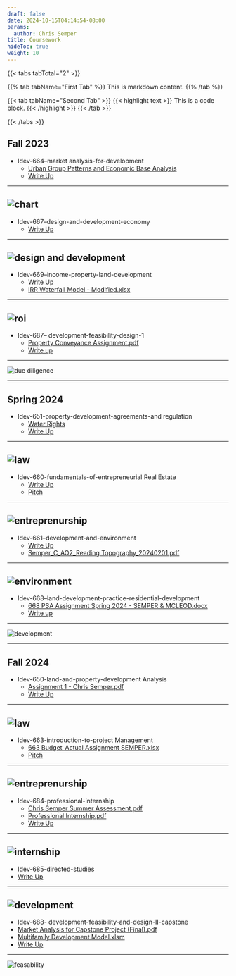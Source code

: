 ```yaml
---
draft: false
date: 2024-10-15T04:14:54-08:00
params:
  author: Chris Semper 
title: Coursework 
hideToc: true
weight: 10
---
```



{{< tabs tabTotal="2" >}}

{{% tab tabName="First Tab" %}}
This is markdown content.
{{% /tab %}}

{{< tab tabName="Second Tab" >}}
{{< highlight text >}}
This is a code block.
{{< /highlight >}}
{{< /tab >}}

{{< /tabs >}}

## Fall 2023

- ldev-664–market analysis-for-development
  - [Urban Group Patterns and Economic Base Analysis](https://killakam3084.github.io/semper/assets/2-dropdowns/academics/3-coursework/fall-2023/ldev-664–market%20analysis-for-development/Urban%20Growth%20Patterns%20and%20Economic%20Base%20Analysis.pdf)
  - [Write Up](https://killakam3084.github.io/semper/assets/2-dropdowns/academics/3-coursework/fall-2023/ldev-664–market%20analysis-for-development/Write-Up.docx)
---
![chart](https://killakam3084.github.io/semper/assets/2-dropdowns/academics/3-coursework/fall-2023/ldev-664–market%20analysis-for-development/photo.jpg)
---
- ldev-667–design-and-development-economy
  - [Write Up](https://killakam3084.github.io/semper/assets/2-dropdowns/academics/3-coursework/fall-2023/ldev-667–design-and-development-economy/Write-Up.docx)
---
![design and development](https://killakam3084.github.io/semper/assets/2-dropdowns/academics/3-coursework/fall-2023/ldev-667–design-and-development-economy/photo.jpg)
---
- ldev-669–income-property-land-development
  - [Write Up](https://killakam3084.github.io/semper/assets/2-dropdowns/academics/3-coursework/fall-2023/ldev-669–income-property-land-development/Write-Up.docx)
  - [IRR Waterfall Model - Modified.xlsx](https://killakam3084.github.io/semper/assets/2-dropdowns/academics/3-coursework/fall-2023/ldev-669–income-property-land-development/IRR%20Waterfall%20Model%20-%20Modified.xlsx)
---
![roi](https://killakam3084.github.io/semper/assets/2-dropdowns/academics/3-coursework/fall-2023/ldev-669–income-property-land-development/photo.webp)
---
- ldev-687– development-feasibility-design-1
  - [Property Conveyance Assignment.pdf](https://killakam3084.github.io/semper/assets/2-dropdowns/academics/3-coursework/fall-2023/ldev-687–%20development-feasibility-design-I/Property%20Conveyance%20Assignment.pdf)
  - [Write up](https://killakam3084.github.io/semper/assets/2-dropdowns/academics/3-coursework/fall-2023/ldev-687–%20development-feasibility-design-I/Write-Up.docx)
---
  ![due diligence](https://killakam3084.github.io/semper/assets/2-dropdowns/academics/3-coursework/fall-2023/ldev-687–%20development-feasibility-design-I/photo.jpg)

---

## Spring 2024

- ldev-651-property-development-agreements-and regulation 
  - [Water Rights](https://killakam3084.github.io/semper/assets/2-dropdowns/academics/3-coursework/spring-2024/ldev-651-property-development-agreements-and%20regulation/water-rights.pdf)
  - [Write Up](https://killakam3084.github.io/semper/assets/2-dropdowns/academics/3-coursework/spring-2024/ldev-651-property-development-agreements-and%20regulation/Write-Up.docx)
---
![law](https://killakam3084.github.io/semper/assets/2-dropdowns/academics/3-coursework/spring-2024/ldev-651-property-development-agreements-and%20regulation/real-estate-law.jpg)
---
- ldev-660-fundamentals-of-entrepreneurial Real Estate 
  - [Write Up](https://killakam3084.github.io/semper/assets/2-dropdowns/academics/3-coursework/spring-2024/ldev-660-fundamentals-of-entrepreneurial%20Real%20Estate/Write-Up.docx)
  - [Pitch](https://killakam3084.github.io/semper/assets/2-dropdowns/academics/3-coursework/spring-2024/ldev-660-fundamentals-of-entrepreneurial%20Real%20Estate/full-pitch-a.pdf)
---
![entreprenurship](https://killakam3084.github.io/semper/assets/2-dropdowns/academics/3-coursework/spring-2024/ldev-660-fundamentals-of-entrepreneurial%20Real%20Estate/real-estate-entreprenurship.png)
---
- ldev-661–development-and-environment 
  - [Write Up](https://killakam3084.github.io/semper/assets/2-dropdowns/academics/3-coursework/spring-2024/ldev-661–development-and-environment/Write-Up.docx)
  - [Semper_C_AO2_Reading Topography_20240201.pdf](https://killakam3084.github.io/semper/assets/2-dropdowns/academics/3-coursework/spring-2024/ldev-661–development-and-environment/Semper_C_AO2_Reading%20Topography_20240201.pdf)
---
![environment](https://killakam3084.github.io/semper/assets/2-dropdowns/academics/3-coursework/spring-2024/ldev-661–development-and-environment/photo.jpg)
---
- ldev-668–land-development-practice-residential-development 
  - [668 PSA Assignment Spring 2024 - SEMPER & MCLEOD.docx](https://killakam3084.github.io/semper/assets/2-dropdowns/academics/3-coursework/spring-2024/ldev-668–land-development-practice-residential-development/668%20PSA%20Assignment%20Spring%202024%20-%20SEMPER%20%26%20MCLEOD.docx)
  - [Write up](https://killakam3084.github.io/semper/assets/2-dropdowns/academics/3-coursework/spring-2024/ldev-668–land-development-practice-residential-development/Write-Up.docx)
---
  ![development](https://killakam3084.github.io/semper/assets/2-dropdowns/academics/3-coursework/spring-2024/ldev-668–land-development-practice-residential-development/photo.jpg)

---

## Fall 2024

- ldev-650-land-and-property-development Analysis 
  - [Assignment 1 - Chris Semper.pdf](https://killakam3084.github.io/semper/assets/2-dropdowns/academics/3-coursework/fall-2024/ldev-650-land-and-property-development%20Analysis/Assignment%201%20-%20Chris%20Semper.pdf)
  - [Write Up](https://killakam3084.github.io/semper/assets/2-dropdowns/academics/3-coursework/fall-2024/ldev-650-land-and-property-development%20Analysis/Write-Up.docx)
---
![law](https://killakam3084.github.io/semper/assets/2-dropdowns/academics/3-coursework/fall-2024/ldev-650-land-and-property-development%20Analysis/photo.png)
---
- ldev-663-introduction-to-project Management 
  - [663 Budget_Actual Assignment SEMPER.xlsx](https://killakam3084.github.io/semper/assets/2-dropdowns/academics/3-coursework/fall-2024/ldev-663-introduction-to-project%20Management/663%20Budget_Actual%20Assignment%20SEMPER.xlsx)
  - [Pitch](https://killakam3084.github.io/semper/assets/2-dropdowns/academics/3-coursework/fall-2024/ldev-663-introduction-to-project%20Management/Write-Up.docx)
---
![entreprenurship](https://killakam3084.github.io/semper/assets/2-dropdowns/academics/3-coursework/fall-2024/ldev-663-introduction-to-project%20Management/photo.jpg)
---
- ldev-684-professional-internship 
  - [Chris Semper Summer Assessment.pdf](https://killakam3084.github.io/semper/assets/2-dropdowns/academics/3-coursework/fall-2024/ldev-684-professional-nternship/Chris%20Semper%20Summer%20Assessment.pdf)
  - [Professional Internship.pdf](https://killakam3084.github.io/semper/assets/2-dropdowns/academics/3-coursework/fall-2024/ldev-684-professional-nternship/Professional%20Internship.pdf)
  - [Write Up](https://killakam3084.github.io/semper/assets/2-dropdowns/academics/3-coursework/fall-2024/ldev-684-professional-nternship/Write-Up.docx)
---
![internship](https://killakam3084.github.io/semper/assets/2-dropdowns/academics/3-coursework/fall-2024/ldev-684-professional-nternship/photo.jpg)
---
-  ldev-685-directed-studies
  - [Write Up](https://killakam3084.github.io/semper/assets/2-dropdowns/academics/3-coursework/fall-2024/ldev-685-%20directed-studies/Write-Up.docx)
---
  ![development](https://killakam3084.github.io/semper/assets/2-dropdowns/academics/3-coursework/fall-2024/ldev-685-%20directed-studies/photo.png)
---
-  ldev-688- development-feasibility-and-design-II-capstone 
  - [Market Analysis for Capstone Project (Final).pdf](https://killakam3084.github.io/semper/assets/2-dropdowns/academics/3-coursework/fall-2024/ldev-688-%20development-feasibility-and-design-II-capstone/Market%20Analysis%20for%20Capstone%20Project%20(Final).pdf)
  - [Multifamily Development Model.xlsm](https://killakam3084.github.io/semper/assets/2-dropdowns/academics/3-coursework/fall-2024/ldev-688-%20development-feasibility-and-design-II-capstone/Multifamily%20Development%20Model.xlsm)
  - [Write Up](https://killakam3084.github.io/semper/assets/2-dropdowns/academics/3-coursework/fall-2024/ldev-688-%20development-feasibility-and-design-II-capstone/Write-Up.docx)
---
  ![feasability](https://killakam3084.github.io/semper/assets/2-dropdowns/academics/3-coursework/fall-2024/ldev-688-%20development-feasibility-and-design-II-capstone/photo.png)
